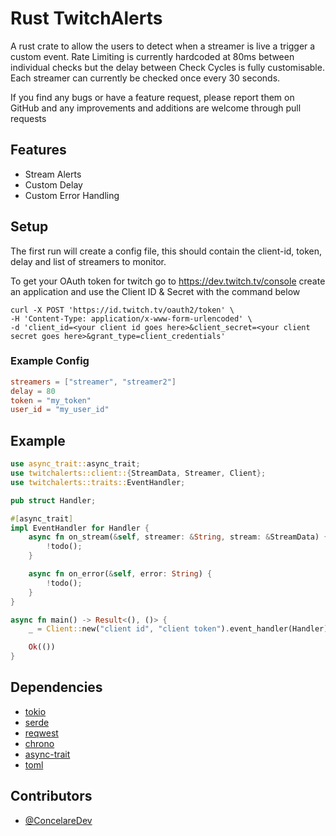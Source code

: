 # Rust TwitchAlerts

A rust crate to allow the users to detect when a streamer is live a trigger a custom event. Rate Limiting is currently hardcoded at 80ms between individual checks but the delay between Check Cycles is fully customisable. Each streamer can currently be checked once every 30 seconds.

If you find any bugs or have a feature request, please report them on GitHub and any improvements and additions are welcome through pull requests 

## Features

- Stream Alerts
- Custom Delay
- Custom Error Handling

## Setup

The first run will create a config file, this should contain the client-id, token, delay and list of streamers to monitor.

To get your OAuth token for twitch go to https://dev.twitch.tv/console create an application and use the Client ID & Secret with the command below
```http request
curl -X POST 'https://id.twitch.tv/oauth2/token' \
-H 'Content-Type: application/x-www-form-urlencoded' \
-d 'client_id=<your client id goes here>&client_secret=<your client secret goes here>&grant_type=client_credentials'
```
### Example Config
```toml
streamers = ["streamer", "streamer2"]
delay = 80
token = "my_token"
user_id = "my_user_id"
```

## Example

```rust
use async_trait::async_trait;
use twitchalerts::client::{StreamData, Streamer, Client};
use twitchalerts::traits::EventHandler;

pub struct Handler;

#[async_trait]
impl EventHandler for Handler {
    async fn on_stream(&self, streamer: &String, stream: &StreamData) {
        !todo();
    }

    async fn on_error(&self, error: String) {
        !todo();
    }
}

async fn main() -> Result<(), ()> {
    _ = Client::new("client id", "client token").event_handler(Handler).run().await?;

    Ok(())
}
```


## Dependencies

- [tokio](https://crates.io/crates/tokio)
- [serde](https://crates.io/crates/serde)
- [reqwest](https://crates.io/crates/reqwest)
- [chrono](https://crates.io/crates/chrono)
- [async-trait](https://crates.io/crates/async-trait)
- [toml](https://crates.io/crates/toml)

## Contributors
- [@ConcelareDev](https://www.github.com/ConcelareDev)

